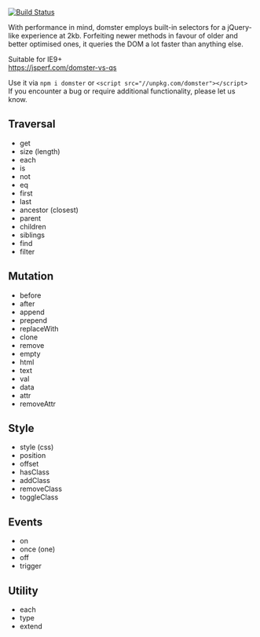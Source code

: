 [![Build Status](https://travis-ci.org/murger/domster.svg?branch=master)](https://travis-ci.org/murger/domster)

With performance in mind, domster employs built-in selectors for a jQuery-like
experience at 2kb. Forfeiting newer methods in favour of older and better
optimised ones, it queries the DOM a lot faster than anything else.

Suitable for IE9+\
https://jsperf.com/domster-vs-qs

Use it via `npm i domster` or `<script src="//unpkg.com/domster"></script>`\
If you encounter a bug or require additional functionality, please let us know.

## Traversal
* get
* size (length)
* each
* is
* not
* eq
* first
* last
* ancestor (closest)
* parent
* children
* siblings
* find
* filter

## Mutation
* before
* after
* append
* prepend
* replaceWith
* clone
* remove
* empty
* html
* text
* val
* data
* attr
* removeAttr

## Style
* style (css)
* position
* offset
* hasClass
* addClass
* removeClass
* toggleClass

## Events
* on
* once (one)
* off
* trigger

## Utility
* each
* type
* extend